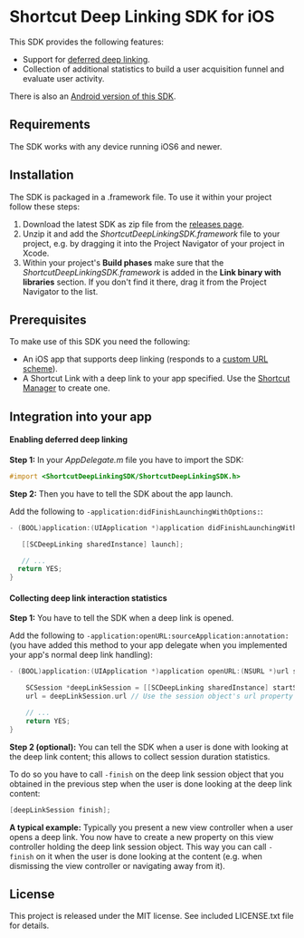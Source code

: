 # Shortcut Deep Linking SDK for iOS

This SDK provides the following features:

- Support for [deferred deep linking](https://en.wikipedia.org/wiki/Deferred_deep_linking).
- Collection of additional statistics to build a user acquisition funnel and evaluate user activity.

There is also an [Android version of this SDK](https://github.com/shortcutmedia/shortcut-deeplink-sdk-android).

## Requirements

The SDK works with any device running iOS6 and newer.

## Installation

The SDK is packaged in a .framework file. To use it within your project follow these steps:

1. Download the latest SDK as zip file from the [releases page](https://github.com/shortcutmedia/shortcut-deeplink-sdk-ios/releases).
2. Unzip it and add the *ShortcutDeepLinkingSDK.framework*  file to your project, e.g. by dragging it into the Project Navigator of your project in Xcode.
3. Within your project's **Build phases** make sure that the *ShortcutDeepLinkingSDK.framework* is added in the **Link binary with libraries** section. If you don't find it there, drag it from the Project Navigator to the list.

## Prerequisites

To make use of this SDK you need the following:

- An iOS app that supports deep linking (responds to a [custom URL scheme](https://developer.apple.com/library/ios/documentation/iPhone/Conceptual/iPhoneOSProgrammingGuide/Inter-AppCommunication/Inter-AppCommunication.html#//apple_ref/doc/uid/TP40007072-CH6-SW10)).
- A Shortcut Link with a deep link to your app specified. Use the [Shortcut Manager](http://manager.shortcutmedia.com) to create one.


## Integration into your app

#### Enabling deferred deep linking

**Step 1:** In your *AppDelegate.m* file you have to import the SDK:

```objective-c
#import <ShortcutDeepLinkingSDK/ShortcutDeepLinkingSDK.h>
```
**Step 2:** Then you have to tell the SDK about the app launch.

Add the following to `-application:didFinishLaunchingWithOptions:`:

```objective-c
- (BOOL)application:(UIApplication *)application didFinishLaunchingWithOptions:(NSDictionary *)launchOptions {

   [[SCDeepLinking sharedInstance] launch];

   // ...
  return YES;
}
```

#### Collecting deep link interaction statistics

**Step 1:** You have to tell the SDK when a deep link is opened.

Add the following to `-application:openURL:sourceApplication:annotation:` (you have added this method to your app delegate when you implemented your app's normal deep link handling):

```objective-c
- (BOOL)application:(UIApplication *)application openURL:(NSURL *)url sourceApplication:(NSString *)sourceApplication annotation:(id)annotation {

    SCSession *deepLinkSession = [[SCDeepLinking sharedInstance] startSessionWithURL:url];
    url = deepLinkSession.url // Use the session object's url property for further processing

    // ...
    return YES;
}
```

**Step 2 (optional):** You can tell the SDK when a user is done with looking at the deep link content; this allows to collect session duration statistics.

To do so you have to call `-finish` on the deep link session object that you obtained in the previous step when the user is done looking at the deep link content:

```objective-c
[deepLinkSession finish];
```

**A typical example:** Typically you present a new view controller when a user opens a deep link. You now have to create a new property on this view controller holding the deep link session object. This way you can call `-finish` on it when the user is done looking at the content (e.g. when dismissing the view controller or navigating away from it).


## License
This project is released under the MIT license. See included LICENSE.txt file for details.
